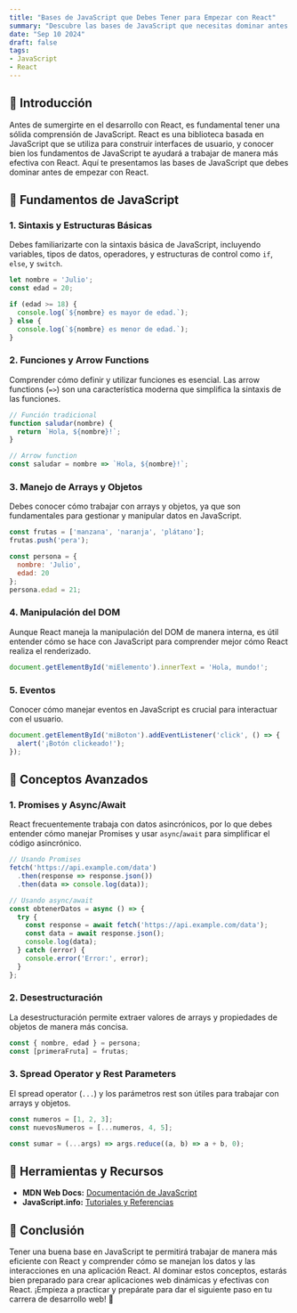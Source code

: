 ```yaml
---
title: "Bases de JavaScript que Debes Tener para Empezar con React"
summary: "Descubre las bases de JavaScript que necesitas dominar antes de comenzar a trabajar con React, para construir aplicaciones web robustas y eficientes."
date: "Sep 10 2024"
draft: false
tags:
- JavaScript
- React
---
```


## 🌟 Introducción

Antes de sumergirte en el desarrollo con React, es fundamental tener una sólida comprensión de JavaScript. React es una biblioteca basada en JavaScript que se utiliza para construir interfaces de usuario, y conocer bien los fundamentos de JavaScript te ayudará a trabajar de manera más efectiva con React. Aquí te presentamos las bases de JavaScript que debes dominar antes de empezar con React.

## 🧩 Fundamentos de JavaScript

### 1. **Sintaxis y Estructuras Básicas**

Debes familiarizarte con la sintaxis básica de JavaScript, incluyendo variables, tipos de datos, operadores, y estructuras de control como `if`, `else`, y `switch`.

```javascript
let nombre = 'Julio';
const edad = 20;

if (edad >= 18) {
  console.log(`${nombre} es mayor de edad.`);
} else {
  console.log(`${nombre} es menor de edad.`);
}
```

### 2. **Funciones y Arrow Functions**

Comprender cómo definir y utilizar funciones es esencial. Las arrow functions (`=>`) son una característica moderna que simplifica la sintaxis de las funciones.

```javascript
// Función tradicional
function saludar(nombre) {
  return `Hola, ${nombre}!`;
}

// Arrow function
const saludar = nombre => `Hola, ${nombre}!`;
```

### 3. **Manejo de Arrays y Objetos**

Debes conocer cómo trabajar con arrays y objetos, ya que son fundamentales para gestionar y manipular datos en JavaScript.

```javascript
const frutas = ['manzana', 'naranja', 'plátano'];
frutas.push('pera');

const persona = {
  nombre: 'Julio',
  edad: 20
};
persona.edad = 21;
```

### 4. **Manipulación del DOM**

Aunque React maneja la manipulación del DOM de manera interna, es útil entender cómo se hace con JavaScript para comprender mejor cómo React realiza el renderizado.

```javascript
document.getElementById('miElemento').innerText = 'Hola, mundo!';
```

### 5. **Eventos**

Conocer cómo manejar eventos en JavaScript es crucial para interactuar con el usuario.

```javascript
document.getElementById('miBoton').addEventListener('click', () => {
  alert('¡Botón clickeado!');
});
```

## 🧩 Conceptos Avanzados

### 1. **Promises y Async/Await**

React frecuentemente trabaja con datos asincrónicos, por lo que debes entender cómo manejar Promises y usar `async`/`await` para simplificar el código asincrónico.

```javascript
// Usando Promises
fetch('https://api.example.com/data')
  .then(response => response.json())
  .then(data => console.log(data));

// Usando async/await
const obtenerDatos = async () => {
  try {
    const response = await fetch('https://api.example.com/data');
    const data = await response.json();
    console.log(data);
  } catch (error) {
    console.error('Error:', error);
  }
};
```

### 2. **Desestructuración**

La desestructuración permite extraer valores de arrays y propiedades de objetos de manera más concisa.

```javascript
const { nombre, edad } = persona;
const [primeraFruta] = frutas;
```

### 3. **Spread Operator y Rest Parameters**

El spread operator (`...`) y los parámetros rest son útiles para trabajar con arrays y objetos.

```javascript
const numeros = [1, 2, 3];
const nuevosNumeros = [...numeros, 4, 5];

const sumar = (...args) => args.reduce((a, b) => a + b, 0);
```

## 🔧 Herramientas y Recursos

- **MDN Web Docs:** [Documentación de JavaScript](https://developer.mozilla.org/es/docs/Web/JavaScript)
- **JavaScript.info:** [Tutoriales y Referencias](https://javascript.info/)

## 🎯 Conclusión

Tener una buena base en JavaScript te permitirá trabajar de manera más eficiente con React y comprender cómo se manejan los datos y las interacciones en una aplicación React. Al dominar estos conceptos, estarás bien preparado para crear aplicaciones web dinámicas y efectivas con React. ¡Empieza a practicar y prepárate para dar el siguiente paso en tu carrera de desarrollo web! 🚀
```